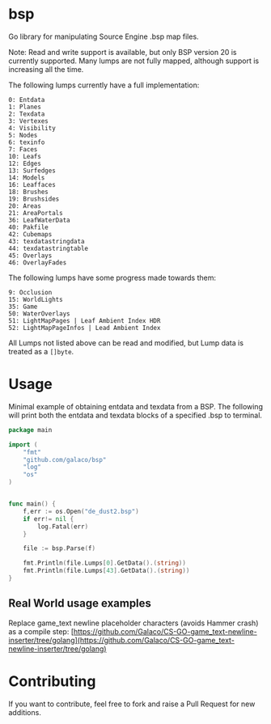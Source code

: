 # bsp
Go library for manipulating Source Engine .bsp map files.

Note:
Read and write support is available, but only BSP version 20 is currently supported. Many lumps are not fully mapped, although support is increasing all the time. 


The following lumps currently have a full implementation:

```
0: Entdata
1: Planes
2: Texdata
3: Vertexes
4: Visibility
5: Nodes
6: texinfo
7: Faces
10: Leafs
12: Edges
13: Surfedges
14: Models
16: Leaffaces
18: Brushes
19: Brushsides
20: Areas
21: AreaPortals
36: LeafWaterData
40: Pakfile
42: Cubemaps
43: texdatastringdata
44: texdatastringtable
45: Overlays
46: OverlayFades
```

The following lumps have some progress made towards them:

```
9: Occlusion
15: WorldLights
35: Game
50: WaterOverlays
51: LightMapPages | Leaf Ambient Index HDR
52: LightMapPageInfos | Lead Ambient Index
``` 

All Lumps not listed above can be read and modified, but Lump data is treated as a `[]byte`.

# Usage

Minimal example of obtaining entdata and texdata from a BSP. The following will print both the entdata and texdata
blocks of a specified .bsp to terminal.

```go
package main

import (
	"fmt"
	"github.com/galaco/bsp"
	"log"
	"os"
)


func main() {
	f,err := os.Open("de_dust2.bsp")
	if err!= nil {
		log.Fatal(err)
	}

	file := bsp.Parse(f)

	fmt.Println(file.Lumps[0].GetData().(string))
	fmt.Println(file.Lumps[43].GetData().(string))
}

```

## Real World usage examples
Replace game_text newline placeholder characters (avoids Hammer crash) as a compile step: [https://github.com/Galaco/CS-GO-game_text-newline-inserter/tree/golang](https://github.com/Galaco/CS-GO-game_text-newline-inserter/tree/golang)


# Contributing
If you want to contribute, feel free to fork and raise a Pull Request for new additions.